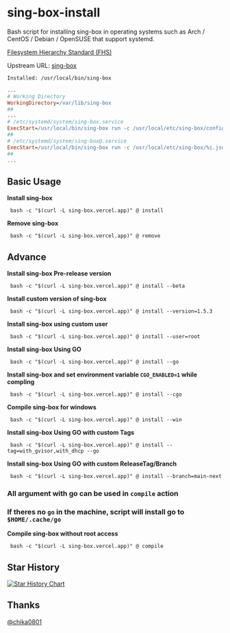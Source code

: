 # sing-box-install

Bash script for installing sing-box in operating systems such as Arch / CentOS / Debian / OpenSUSE that support systemd.

[Filesystem Hierarchy Standard (FHS)](https://en.wikipedia.org/wiki/Filesystem_Hierarchy_Standard) 

Upstream URL: 
[sing-box](https://github.com/SagerNet/sing-box/) 

```
Installed: /usr/local/bin/sing-box
```
```ini
...
# Working Directory
WorkingDirectory=/var/lib/sing-box
##
...
# /etc/systemd/system/sing-box.service
ExecStart=/usr/local/bin/sing-box run -c /usr/local/etc/sing-box/config.json
##
# /etc/systemd/system/sing-box@.service
ExecStart=/usr/local/bin/sing-box run -c /usr/local/etc/sing-box/%i.json
##
...
```

## Basic Usage

**Install sing-box**

```
 bash -c "$(curl -L sing-box.vercel.app)" @ install
```

**Remove sing-box**

```
 bash -c "$(curl -L sing-box.vercel.app)" @ remove
```
## Advance
**Install sing-box Pre-release version**

```
 bash -c "$(curl -L sing-box.vercel.app)" @ install --beta
```


**Install custom version of sing-box**

```
 bash -c "$(curl -L sing-box.vercel.app)" @ install --version=1.5.3
```

**Install sing-box using custom user**

```
 bash -c "$(curl -L sing-box.vercel.app)" @ install --user=root
```

**Install sing-box Using GO**

```
 bash -c "$(curl -L sing-box.vercel.app)" @ install --go
```

**Install sing-box and set environment variable `CGO_ENABLED=1` while compling**

```
 bash -c "$(curl -L sing-box.vercel.app)" @ install --cgo
```

**Compile sing-box for windows**

```
 bash -c "$(curl -L sing-box.vercel.app)" @ install --win
```

**Install sing-box Using GO with custom Tags**

```
 bash -c "$(curl -L sing-box.vercel.app)" @ install --tag=with_gvisor,with_dhcp --go
```

**Install sing-box Using GO with custom ReleaseTag/Branch**

```
 bash -c "$(curl -L sing-box.vercel.app)" @ install --branch=main-next
```

### All argument with go can be used in `compile` action
### If theres no `go` in the machine, script will install go to `$HOME/.cache/go`
**Compile sing-box without root access**
```
 bash -c "$(curl -L sing-box.vercel.app)" @ compile
```
## Star History

[![Star History Chart](https://api.star-history.com/svg?repos=chise0713/sing-box-Install&type=Timeline)](https://star-history.com/#chise0713/sing-box-Install&Timeline)

## Thanks
[@chika0801](https://github.com/chika0801)
